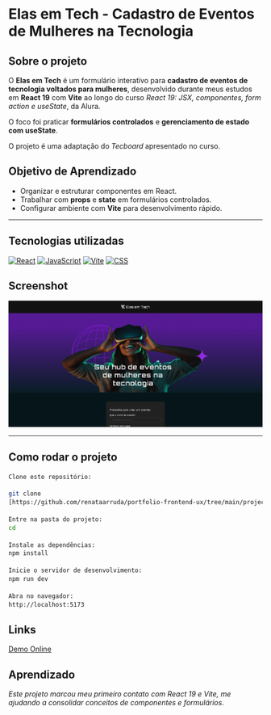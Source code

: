 # Elas em Tech - Cadastro de Eventos de Mulheres na Tecnologia

## Sobre o projeto
O **Elas em Tech** é um formulário interativo para **cadastro de eventos de tecnologia voltados para mulheres**, desenvolvido durante meus estudos em **React 19** com **Vite** ao longo do curso *React 19: JSX, componentes, form action e useState*, da Alura.

O foco foi praticar **formulários controlados** e **gerenciamento de estado com useState**.

O projeto é uma adaptação do *Tecboard* apresentado no curso.

## Objetivo de Aprendizado
- Organizar e estruturar componentes em React.
- Trabalhar com **props** e **state** em formulários controlados.
- Configurar ambiente com **Vite** para desenvolvimento rápido.

---

## Tecnologias utilizadas

[![React](https://img.shields.io/badge/React-19-blue)]() 
[![JavaScript](https://img.shields.io/badge/JavaScript-ES6-yellow)]() 
[![Vite](https://img.shields.io/badge/Vite-5.0-646CFF)]() 
[![CSS](https://img.shields.io/badge/CSS-Modules-purple)]()  

## Screenshot
![Screenshot do Elas em Tech](image.png)

---

## Como rodar o projeto
```bash
Clone este repositório:

git clone 
[https://github.com/renataarruda/portfolio-frontend-ux/tree/main/projects/react-projects/elas-em-tech]

Entre na pasta do projeto:  
cd 

Instale as dependências:  
npm install

Inicie o servidor de desenvolvimento:  
npm run dev

Abra no navegador:  
http://localhost:5173
```

## Links
[Demo Online](https://elas-em-tech.vercel.app/)

## Aprendizado
*Este projeto marcou meu primeiro contato com React 19 e Vite, me ajudando a consolidar conceitos de componentes e formulários.*

